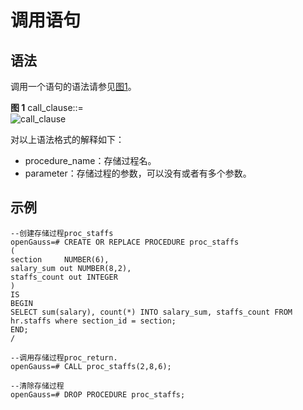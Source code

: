 # 调用语句<a name="ZH-CN_TOPIC_0245374613"></a>

## 语法<a name="zh-cn_topic_0237122223_zh-cn_topic_0059778001_sde66d89c567e4012bf160f6f6421d2af"></a>

调用一个语句的语法请参见[图1](#zh-cn_topic_0237122223_zh-cn_topic_0059778001_fa4de2ab1dc7e4c04b4997c6238ee1861)。

**图 1**  call\_clause::=<a name="zh-cn_topic_0237122223_zh-cn_topic_0059778001_fa4de2ab1dc7e4c04b4997c6238ee1861"></a>  
![](figures/call_clause.png "call_clause")

对以上语法格式的解释如下：

-   procedure\_name：存储过程名。
-   parameter：存储过程的参数，可以没有或者有多个参数。

## 示例<a name="zh-cn_topic_0237122223_zh-cn_topic_0059778001_scfc5c5fdac3e4a11a915ebac95b49f79"></a>

```
--创建存储过程proc_staffs
openGauss=# CREATE OR REPLACE PROCEDURE proc_staffs
(
section     NUMBER(6),
salary_sum out NUMBER(8,2),
staffs_count out INTEGER
)
IS
BEGIN
SELECT sum(salary), count(*) INTO salary_sum, staffs_count FROM hr.staffs where section_id = section;
END;
/

--调用存储过程proc_return.
openGauss=# CALL proc_staffs(2,8,6);

--清除存储过程
openGauss=# DROP PROCEDURE proc_staffs;

```

